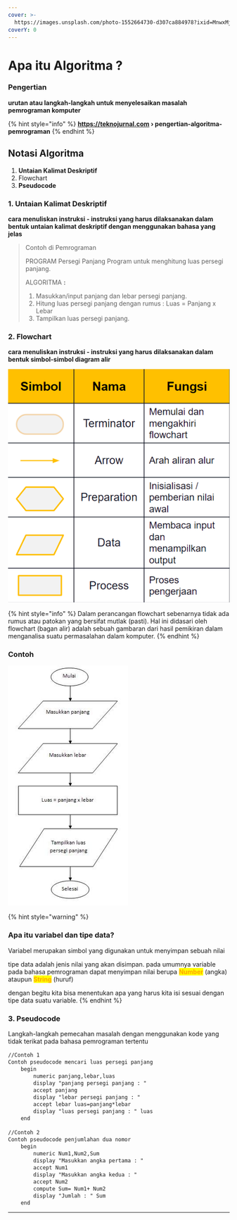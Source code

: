 ```yaml
---
cover: >-
  https://images.unsplash.com/photo-1552664730-d307ca884978?ixid=MnwxMjA3fDB8MHxwaG90by1wYWdlfHx8fGVufDB8fHx8&ixlib=rb-1.2.1&auto=format&fit=crop&w=2970&q=80
coverY: 0
---
```


# Apa itu Algoritma ?

### **Pengertian**

**urutan atau langkah-langkah untuk menyelesaikan masalah pemrograman komputer**

{% hint style="info" %}
**https://teknojurnal.com › pengertian-algoritma-pemrograman**
{% endhint %}

## Notasi Algoritma

1. **Untaian Kalimat Deskriptif**
2. Flowchart
3. **Pseudocode**

### **1. Untaian Kalimat Deskriptif**

**cara menuliskan instruksi - instruksi yang harus dilaksanakan dalam bentuk untaian kalimat deskriptif dengan menggunakan bahasa yang jelas**

> Contoh di Pemrograman
>
> PROGRAM Persegi Panjang Program untuk menghitung luas persegi panjang.
>
> ALGORITMA **:**&#x20;
>
> 1. Masukkan/input panjang dan lebar persegi panjang.
> 2. Hitung luas persegi panjang dengan rumus : Luas = Panjang x Lebar
> 3. Tampilkan luas persegi panjang.

### 2. Flowchart

**cara menuliskan instruksi - instruksi yang harus dilaksanakan dalam bentuk simbol-simbol diagram alir**

![Simbol flowchart](../.gitbook/assets/flowchart.bmp)

{% hint style="info" %}
Dalam perancangan flowchart sebenarnya tidak ada rumus atau patokan yang bersifat mutlak (pasti). Hal ini didasari oleh flowchart (bagan alir) adalah sebuah gambaran dari hasil pemikiran dalam menganalisa suatu permasalahan dalam komputer.
{% endhint %}

### Contoh&#x20;

![](<../.gitbook/assets/luas persegi (1).JPG>)

{% hint style="warning" %}
### Apa itu variabel dan tipe data? <a href="#apa-itu-variabel-dan-tipe-data" id="apa-itu-variabel-dan-tipe-data"></a>

Variabel merupakan simbol yang digunakan untuk menyimpan sebuah nilai

tipe data adalah jenis nilai yang akan disimpan. pada umumnya variable pada bahasa pemrograman dapat menyimpan nilai berupa <mark style="color:orange;">**Number**</mark> (angka) ataupun <mark style="color:orange;">**String**</mark> (huruf)

dengan begitu kita bisa menentukan apa yang harus kita isi sesuai dengan tipe data suatu variable.
{% endhint %}

### 3. **Pseudocode**

Langkah-langkah pemecahan masalah dengan menggunakan kode yang tidak terikat pada bahasa pemrograman tertentu

```
//Contoh 1 
Contoh pseudocode mencari luas persegi panjang
    begin
        numeric panjang,lebar,luas
        display "panjang persegi panjang : "
        accept panjang
        display "lebar persegi panjang : "
        accept lebar luas=panjang*lebar
        display "luas persegi panjang : " luas
    end
    
//Contoh 2
Contoh pseudocode penjumlahan dua nomor
    begin
        numeric Num1,Num2,Sum
        display "Masukkan angka pertama : "
        accept Num1
        display "Masukkan angka kedua : "
        accept Num2
        compute Sum= Num1+ Num2
        display "Jumlah : " Sum
    end

```

****
